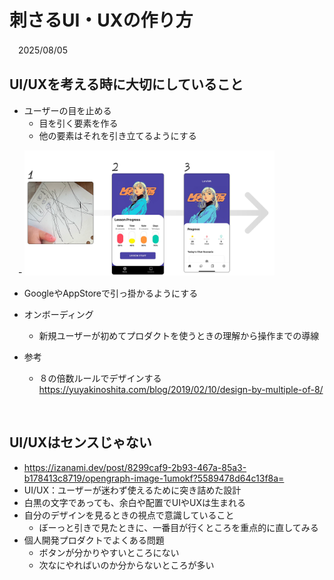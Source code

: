 # 刺さるUI・UXの作り方
　2025/08/05
## UI/UXを考える時に大切にしていること

- ユーザーの目を止める　
  - 目を引く要素を作る
  - 他の要素はそれを引き立てるようにする　

　- <img src="images/1.png" width="400" />
- GoogleやAppStoreで引っ掛かるようにする
- オンボーディング
  - 新規ユーザーが初めてプロダクトを使うときの理解から操作までの導線

- 参考
  - ８の倍数ルールでデザインする
https://yuyakinoshita.com/blog/2019/02/10/design-by-multiple-of-8/

<br>

## UI/UXはセンスじゃない

- https://izanami.dev/post/8299caf9-2b93-467a-85a3-b178413c8719/opengraph-image-1umokf?5589478d64c13f8a=
- UI/UX：ユーザーが迷わず使えるために突き詰めた設計
 - 白黒の文字であっても、余白や配置でUIやUXは生まれる
- 自分のデザインを見るときの視点で意識していること
  - ぼーっと引きで見たときに、一番目が行くところを重点的に直してみる
- 個人開発プロダクトでよくある問題
  - ボタンが分かりやすいところにない
   - 次なにやればいのか分からないところが多い